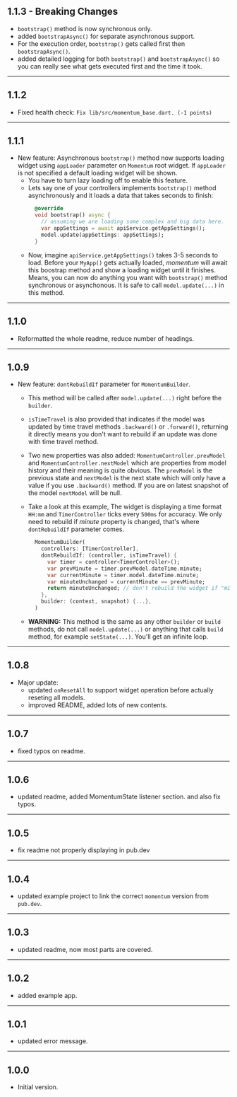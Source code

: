 ## 1.1.3 - Breaking Changes

- `bootstrap()` method is now synchronous only.
- added `bootstrapAsync()` for separate asynchronous support.
- For the execution order, `bootstrap()` gets called first then `bootstrapAsync()`.
- added detailed logging for both `bootstrap()` and `bootstrapAsync()` so you can really see what gets executed first and the time it took.

<hr>

## 1.1.2

- Fixed health check: `Fix lib/src/momentum_base.dart. (-1 points)`

<hr>

## 1.1.1

- New feature: Asynchronous `bootstrap()` method now supports loading widget using `appLoader` parameter on `Momentum` root widget. If `appLoader` is not specified a default loading widget will be shown.
  - You have to turn lazy loading off to enable this feature.
  - Lets say one of your controllers implements `bootstrap()` method asynchronously and it loads a data that takes seconds to finish:
    ```Dart
      @override
      void bootstrap() async {
        // assuming we are loading some complex and big data here.
        var appSettings = await apiService.getAppSettings();
        model.update(appSettings: appSettings);
      }
    ```
  - Now, imagine `apiService.getAppSettings()` takes 3-5 seconds to load. Before your `MyApp()` gets actually loaded, _momentum_ will await this boostrap method and show a loading widget until it finishes. Means, you can now do anything you want with `bootstrap()` method synchronous or asynchonous. It is safe to call `model.update(...)` in this method.

<hr>

## 1.1.0

- Reformatted the whole readme, reduce number of headings.

<hr>

## 1.0.9

- New feature: `dontRebuildIf` parameter for `MomentumBuilder`.

  - This method will be called after `model.update(...)` right before the `builder`.
  - `isTimeTravel` is also provided that indicates if the model was updated by time travel methods `.backward()` or `.forward()`, returning it directly means you don't want to rebuild if an update was done with time travel method.
  - Two new properties was also added: `MomentumController.prevModel` and `MomentumController.nextModel` which are properties from model history and their meaning is quite obvious. The `prevModel` is the previous state and `nextModel` is the next state which will only have a value if you use `.backward()` method. If you are on latest snapshot of the model `nextModel` will be null.
  - Take a look at this example, The widget is displaying a time format `HH:mm` and `TimerController` ticks every `500ms` for accuracy. We only need to rebuild if _minute_ property is changed, that's where `dontRebuildIf` parameter comes.

    ```Dart
      MomentumBuilder(
        controllers: [TimerController],
        dontRebuildIf: (controller, isTimeTravel) {
          var timer = controller<TimerController>();
          var prevMinute = timer.prevModel.dateTime.minute;
          var currentMinute = timer.model.dateTime.minute;
          var minuteUnchanged = currentMinute == prevMinute;
          return minuteUnchanged; // don't rebuild the widget if "minute" is unchanged.
        },
        builder: (context, snapshot) {...},
      )
    ```

  - **WARNING:** This method is the same as any other `builder` or `build` methods, do not call `model.update(...)` or anything that calls `build` method, for example `setState(...)`. You'll get an infinite loop.

<hr>

## 1.0.8

- Major update:
  - updated `onResetAll` to support widget operation before actually reseting all models.
  - improved README, added lots of new contents.

<hr>

## 1.0.7

- fixed typos on readme.

<hr>

## 1.0.6

- updated readme, added MomentumState listener section. and also fix typos.

<hr>

## 1.0.5

- fix readme not properly displaying in pub.dev

<hr>

## 1.0.4

- updated example project to link the correct `momentum` version from `pub.dev`.

<hr>

## 1.0.3

- updated readme, now most parts are covered.

<hr>

## 1.0.2

- added example app.

<hr>

## 1.0.1

- updated error message.

<hr>

## 1.0.0

- Initial version.
